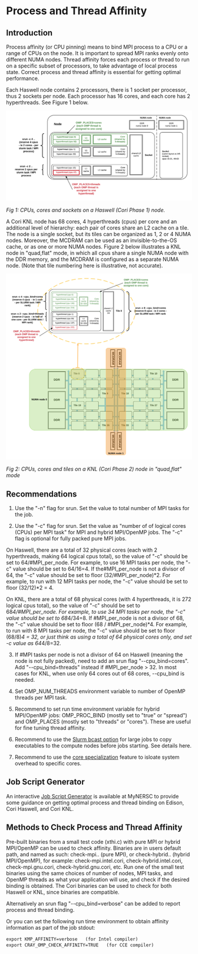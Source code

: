 # Process and Thread Affinity

## Introduction

Process affinity (or CPU pinning) means to bind MPI process to a CPU or a range of CPUs on the node.  It is important to spread MPI ranks evenly onto different NUMA nodes. Thread affinity forces each process or thread to run on a specific subset of processors, to take advantage of local process state. Correct process and thread affinity is essential for getting optimal performance.

Each Haswell node contains 2 processors, there is 1 socket per processor, thus 2 sockets per node.  Each processor has 16 cores, and each core has 2 hyperthreads. See Figure 1 below.

<a name="fig1"></a>
![haswell-layout](Affinity-haswell-layout1.png)

*Fig 1: CPUs, cores and sockets on a Haswell (Cori Phase 1) node.*

A Cori KNL node has 68 cores, 4 hyperthreads (cpus) per core and an additional level of hierarchy: each pair of cores share an L2 cache on a tile. The node is a single socket, but its tiles can be organized as 1, 2 or 4 NUMA nodes. Moreover, the MCDRAM can be used as an invisible-to-the-OS cache, or as one or more NUMA nodes. Figure 2 below illustrates a KNL node in "quad,flat" mode, in which all cpus share a single NUMA node with the DDR memory, and the MCDRAM is configured as a separate NUMA node. (Note that tile numbering here is illustrative, not accurate).

<a name="fig2"></a>
![knl-core-places-quadflat](knl-cores-places-quadflat.png)

*Fig 2: CPUs, cores and tiles on a KNL (Cori Phase 2) node in "quad,flat" mode*


## Recommendations

1) Use the "-n" flag for srun. Set the value to total number of MPI tasks for the job.

2) Use the "-c" flag for srun. Set the value as "number of of logical cores (CPUs) per MPI task" for MPI and hybrid MPI/OpenMP jobs. The "-c" flag is optional for fully packed pure MPI jobs.

On Haswell, there are a total of 32 physical cores (each with 2 hyperthreads, making 64 logical cpus total), so the value of "-c" should be set to 64/#MPI_per_node. For example, to use 16 MPI tasks per node, the "-c" value should be set to 64/16=4. If the#MPI_per_node is not a divisor of 64, the "-c" value should be set to floor (32/#MPI_per_node)*2. For example, to run with 12 MPI tasks per node, the "-c" value should be set to floor (32/12)*2 = 4.

On KNL, there are a total of 68 physical cores (with 4 hyperthreads, it is 272 logical cpus total), so the value of "-c" should be set to 68*4/#MPI_per_node. For example, to use 34 MPI tasks per node, the "-c" value should be set to 68*4/34=8. If #MPI_per_node is not a divisor of 68, the "-c" value should be set to floor (68 / #MPI_per_node)*4. For example, to run with 8 MPI tasks per node, the "-c" value should be set to floor (68/8)*4 = 32, or just think as using a total of 64 physical cores only, and set -c value as 64*4/8=32.

3) If #MPI tasks per node is not a divisor of 64 on Haswell (meaning the node is not fully packed), need to add an srun flag "--cpu_bind=cores". Add "--cpu_bind=threads" instead if #MPI_per_node > 32.    In most cases for KNL, when use only 64 cores out of 68 cores, --cpu_bind is needed.

4) Set OMP_NUM_THREADS environment variable to number of OpenMP threads per MPI task.

5) Recommend to set run time environment variable for hybrid MPI/OpenMP jobs: OMP_PROC_BIND (mostly set to "true" or "spread") and OMP_PLACES (mostly set to "threads" or "cores"). These are useful for fine tuning thread affinity.

6) Recommend to use the [Slurm bcast option](/jobs/best-practices/) for large jobs to copy executables to the compute nodes before jobs starting.  See details here.

7) Recommend to use the [core specialization](/jobs/best-practices/) feature to isloate system overhead to specific cores.


## Job Script Generator

An interactive [Job Script Generator](https://my.nersc.gov/script_generator.php) is available at MyNERSC to provide some guidance on getting optimal process and thread binding on Edison, Cori Haswell, and Cori KNL.

## Methods to Check Process and Thread Affinity

Pre-built binaries from a small test code (xthi.c) with pure MPI or hybrid MPI/OpenMP can be used to check affinity.   Binaries are in users default path, and named as such: check-mpi.<compiler>.<machine> (pure MPI), or check-hybrid.<compiler>.<machine> (hybrid MPI/OpenMP), for example: check-mpi.intel.cori, check-hybrid.intel.cori, check-mpi.gnu.cori, check-hybrid.gnu.cori, etc.   Run one of the small test binaries using the same choices of number of nodes, MPI tasks, and OpenMP threads as what your application will use, and check if the desired binding is obtained. The Cori binaries can be used to check for both Haswell or KNL, since binaries are compatible.

Alternatively an srun flag "--cpu_bind=verbose" can be added to report process and thread binding.

Or you can set the following run time environment to obtain affinity information as part of the job stdout:

```
export KMP_AFFINITY=verbose   (for Intel compiler)
export CRAY_OMP_CHECK_AFFINITY=TRUE   (for CCE compiler)
```



